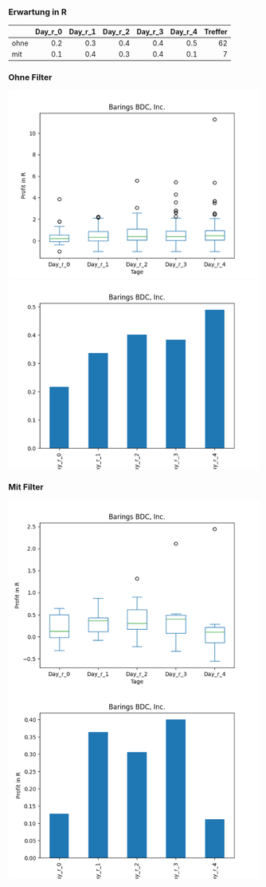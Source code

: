 ### Erwartung in R
|      |   Day_r_0 |   Day_r_1 |   Day_r_2 |   Day_r_3 |   Day_r_4 |   Treffer |
|:-----|----------:|----------:|----------:|----------:|----------:|----------:|
| ohne |       0.2 |       0.3 |       0.4 |       0.4 |       0.5 |        62 |
| mit  |       0.1 |       0.4 |       0.3 |       0.4 |       0.1 |         7 |

### Ohne Filter
![image info](./data/BBDC_box_all.png)
![image info](./data/BBDC_median_all.png)

### Mit Filter
![image info](./data/BBDC_box_filtered.png)
![image info](./data/BBDC_median_filtered.png)